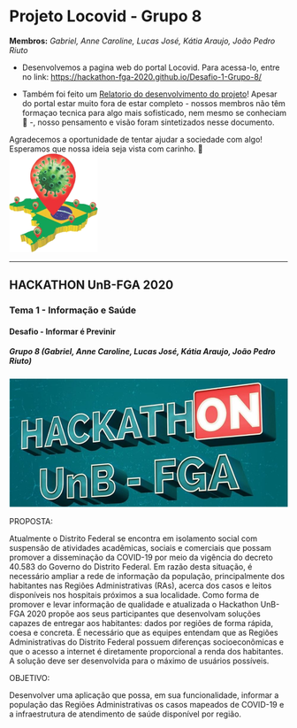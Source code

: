 # Projeto Locovid - Grupo 8
**Membros:** _Gabriel, Anne Caroline, Lucas José, Kátia Araujo, João Pedro Riuto_

* Desenvolvemos a pagina web do portal Locovid.
Para acessa-lo, entre no link:  https://hackathon-fga-2020.github.io/Desafio-1-Grupo-8/

* Também foi feito um [Relatorio do desenvolvimento do projeto](/relatorio_projeto_locovid_grupo8.pdf)! Apesar do portal estar muito fora de estar completo \- nossos membros não têm formaçao tecnica para algo mais sofisticado, nem mesmo se conheciam :slightly_frowning_face: \-, nosso pensamento e visão foram sintetizados nesse documento.

Agradecemos a oportunidade de tentar ajudar a sociedade com algo! Esperamos que nossa ideia seja vista com carinho. :sunrise_over_mountains:
 ![Projeto Locovid](/imgs/logo_github.png)

***
## HACKATHON UnB-FGA 2020

### Tema 1 - Informação e Saúde
#### Desafio - Informar é Previnir
##### Grupo 8 (Gabriel, Anne Caroline, Lucas José, Kátia Araujo, João Pedro Riuto)

![hackaton unb](/images/logo.png)

PROPOSTA:

  Atualmente o Distrito Federal se encontra em isolamento social com suspensão de atividades
acadêmicas, sociais e comerciais que possam promover a disseminação da COVID-19 por meio
da vigência do decreto 40.583 do Governo do Distrito Federal. Em razão desta situação, é
necessário ampliar a rede de informação da população, principalmente dos habitantes nas
Regiões Administrativas (RAs), acerca dos casos e leitos disponíveis nos hospitais próximos a
sua localidade.
  Como forma de promover e levar informação de qualidade e atualizada o Hackathon UnB-FGA
2020 propõe aos seus participantes que desenvolvam soluções capazes de entregar aos
habitantes: dados por regiões de forma rápida, coesa e concreta. É necessário que as equipes
entendam que
as Regiões Administrativas do Distrito Federal possuem diferenças
socioeconômicas e que o acesso a internet é diretamente proporcional a renda dos habitantes. A
solução deve ser desenvolvida para o máximo de usuários possíveis.

OBJETIVO:

  Desenvolver uma aplicação que possa, em sua funcionalidade, informar a população das Regiões
Administrativas os casos mapeados de COVID-19 e a infraestrutura de atendimento de saúde
disponível por região.


